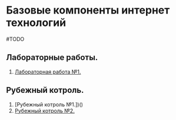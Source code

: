 # Базовые компоненты интернет технологий

#TODO
## Лабораторные работы.
1. [Лабораторная работа №1.]()

## Рубежный котроль.
1. [Рубежный котроль №1.])()
2. [Рубежный котроль №2.]()
